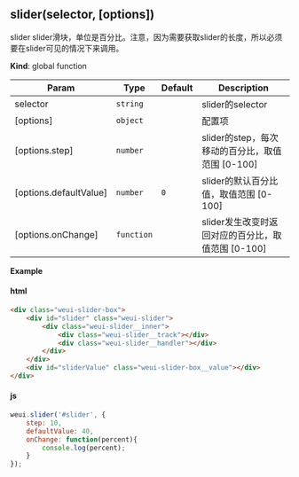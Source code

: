 <a name="slider"></a>

## slider(selector, [options])
slider slider滑块，单位是百分比。注意，因为需要获取slider的长度，所以必须要在slider可见的情况下来调用。

**Kind**: global function  

| Param | Type | Default | Description |
| --- | --- | --- | --- |
| selector | <code>string</code> |  | slider的selector |
| [options] | <code>object</code> |  | 配置项 |
| [options.step] | <code>number</code> |  | slider的step，每次移动的百分比，取值范围 [0-100] |
| [options.defaultValue] | <code>number</code> | <code>0</code> | slider的默认百分比值，取值范围 [0-100] |
| [options.onChange] | <code>function</code> |  | slider发生改变时返回对应的百分比，取值范围 [0-100] |

**Example**  
#### html```html<div class="weui-slider-box">    <div id="slider" class="weui-slider">        <div class="weui-slider__inner">            <div class="weui-slider__track"></div>            <div class="weui-slider__handler"></div>        </div>    </div>    <div id="sliderValue" class="weui-slider-box__value"></div></div>```#### js```javascriptweui.slider('#slider', {    step: 10,    defaultValue: 40,    onChange: function(percent){        console.log(percent);    }});```
